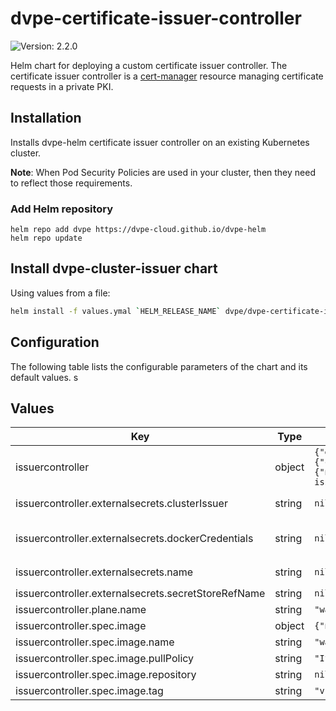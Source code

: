 # dvpe-certificate-issuer-controller

![Version: 2.2.0](https://img.shields.io/badge/Version-2.2.0-informational?style=flat-square)

Helm chart for deploying a custom certificate issuer controller. The certificate issuer controller is a [cert-manager](https://cert-manager.io/docs/) resource managing certificate requests in a private PKI.

## Installation
Installs dvpe-helm certificate issuer controller on an existing Kubernetes cluster.

**Note**: When Pod Security Policies are used in your cluster, then they need to reflect those requirements.

### Add Helm repository

```shell
helm repo add dvpe https://dvpe-cloud.github.io/dvpe-helm
helm repo update
```

## Install dvpe-cluster-issuer chart

Using values from a file:

```bash
helm install -f values.ymal `HELM_RELEASE_NAME` dvpe/dvpe-certificate-issuer-controller
```

## Configuration

The following table lists the configurable parameters of the chart and its default values.
s
## Values

| Key | Type | Default | Description |
|-----|------|---------|-------------|
| issuercontroller | object | `{"externalsecrets":{"clusterIssuer":null,"dockerCredentials":null,"name":null,"secretStoreRefName":null},"plane":{"name":"wadtfy-cert-issuer-controller-system"},"spec":{"image":{"name":"wadtfy-issuer","pullPolicy":"IfNotPresent","repository":null,"tag":"v1.2.0"}}}` | -----------------------------# |
| issuercontroller.externalsecrets.clusterIssuer | string | `nil` | The name of the external secret for the cluster certificate issuer |
| issuercontroller.externalsecrets.dockerCredentials | string | `nil` | The name of the external secret key containing the docker credentials for this deployment (earlier: `issuercontroller.externalsecrets.name`) |
| issuercontroller.externalsecrets.name | string | `nil` | DEPRECATED; rename to `issuercontroller.externalsecrets.dockerCredentials` |
| issuercontroller.externalsecrets.secretStoreRefName | string | `nil` | Name of the External Secret's Secret Store to use |
| issuercontroller.plane.name | string | `"wadtfy-cert-issuer-controller-system"` | Name of the Controller Plane |
| issuercontroller.spec.image | object | `{"name":"wadtfy-issuer","pullPolicy":"IfNotPresent","repository":null,"tag":"v1.2.0"}` | Name of issuer-controller deployment image |
| issuercontroller.spec.image.name | string | `"wadtfy-issuer"` | The image name to use. |
| issuercontroller.spec.image.pullPolicy | string | `"IfNotPresent"` | The default rule for downloading images. |
| issuercontroller.spec.image.repository | string | `nil` | The docker repository to pull the service image from. |
| issuercontroller.spec.image.tag | string | `"v1.2.0"` | The image version to use. |
